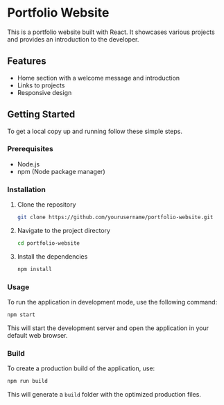 # Portfolio Website

This is a portfolio website built with React. It showcases various projects and provides an introduction to the developer.

## Features

- Home section with a welcome message and introduction
- Links to projects
- Responsive design

## Getting Started

To get a local copy up and running follow these simple steps.

### Prerequisites

- Node.js
- npm (Node package manager)

### Installation

1. Clone the repository
   ```bash
   git clone https://github.com/yourusername/portfolio-website.git
   ```
2. Navigate to the project directory
   ```bash
   cd portfolio-website
   ```
3. Install the dependencies
   ```bash
   npm install
   ```

### Usage

To run the application in development mode, use the following command:

```bash
npm start
```

This will start the development server and open the application in your default web browser.

### Build

To create a production build of the application, use:

```bash
npm run build
```

This will generate a `build` folder with the optimized production files.


